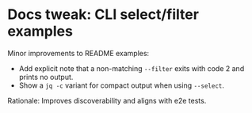 # Docs tweak: CLI select/filter examples

Minor improvements to README examples:
- Add explicit note that a non-matching `--filter` exits with code 2 and prints no output.
- Show a `jq -c` variant for compact output when using `--select`.

Rationale: Improves discoverability and aligns with e2e tests.

